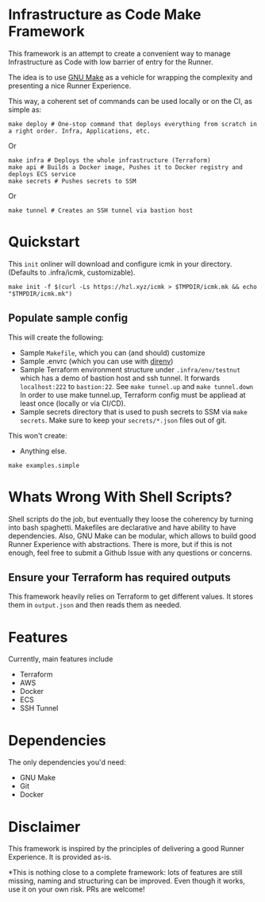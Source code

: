 # Infrastructure as Code Make Framework

This framework is an attempt to create a convenient way to manage Infrastructure as Code with low barrier of entry for the Runner.

The idea is to use [GNU Make](https://www.gnu.org/software/make/) as a vehicle for wrapping the complexity and presenting a nice Runner Experience. 

This way, a coherent set of commands can be used locally or on the CI, as simple as:
```shell script
make deploy # One-stop command that deploys everything from scratch in a right order. Infra, Applications, etc.
```
Or
```shell script
make infra # Deploys the whole infrastructure (Terraform)
make api # Builds a Docker image, Pushes it to Docker registry and deploys ECS service
make secrets # Pushes secrets to SSM
```
Or
```shell script
make tunnel # Creates an SSH tunnel via bastion host
```

# Quickstart
This `init` onliner will download and configure icmk in your directory. (Defaults to .infra/icmk, customizable).
```shell script
make init -f $(curl -Ls https://hzl.xyz/icmk > $TMPDIR/icmk.mk && echo "$TMPDIR/icmk.mk")
```

## Populate sample config
This will create the following:
- Sample `Makefile`, which you can (and should) customize
- Sample .envrc (which you can use with [direnv](https://github.com/direnv/direnv))
- Sample Terraform environment structure under `.infra/env/testnut` which has a demo of bastion host and ssh tunnel. It forwards `localhost:222` to `bastion:22`. See `make tunnel.up` and `make tunnel.down`  In order to use make tunnel.up, Terraform config must be appliead at least once (locally or via CI/CD).
- Sample secrets directory that is used to push secrets to SSM via `make secrets`. Make sure to keep your `secrets/*.json` files out of git. 

This won't create:
- Anything else.

```shell script
make examples.simple
```

# Whats Wrong With Shell Scripts?
Shell scripts do the job, but eventually they loose the coherency by turning into bash spaghetti. Makefiles are declarative and have ability to have dependencies. Also, GNU Make can be modular, which allows to build good Runner Experience with abstractions. There is more, but if this is not enough, feel free to submit a Github Issue with any questions or concerns.

## Ensure your Terraform has required outputs
This framework heavily relies on Terraform to get different values. It stores them in `output.json` and then reads them as needed. 

# Features
Currently, main features include
- Terraform
- AWS
- Docker
- ECS
- SSH Tunnel

# Dependencies
The only dependencies you'd need:
- GNU Make
- Git
- Docker

# Disclaimer
This framework is inspired by the principles of delivering a good Runner Experience. It is provided as-is.

\*This is nothing close to a complete framework: lots of features are still missing, naming and structuring can be improved. Even though it works, use it on your own risk. PRs are welcome! 

